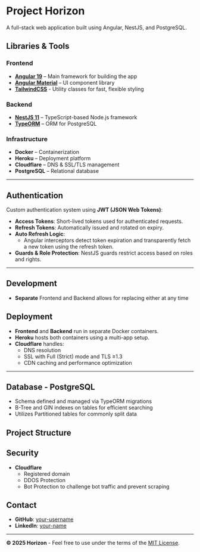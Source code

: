 # Project Horizon

A full-stack web application built using Angular, NestJS, and PostgreSQL. 

## Libraries & Tools

### Frontend
- **[Angular 19](https://angular.io/)** – Main framework for building the app
- **[Angular Material](https://material.angular.io/)** – UI component library
- **[TailwindCSS](https://tailwindcss.com/)** - Utility classes for fast, flexible styling

### Backend
- **[NestJS 11](https://nestjs.com/)** – TypeScript-based Node.js framework
- **[TypeORM](https://typeorm.io/)** – ORM for PostgreSQL

### Infrastructure
- **Docker** – Containerization
- **Heroku** – Deployment platform
- **Cloudflare** – DNS & SSL/TLS management
- **PostgreSQL** – Relational database

---

## Authentication

Custom authentication system using **JWT (JSON Web Tokens)**:

- **Access Tokens**: Short-lived tokens used for authenticated requests.
- **Refresh Tokens**: Automatically issued and rotated on expiry.
- **Auto Refresh Logic**:
  - Angular interceptors detect token expiration and transparently fetch a new token using the refresh token.
- **Guards & Role Protection**: NestJS guards restrict access based on roles and rights.

---

## Development

- **Separate** Frontend and Backend allows for replacing either at any time

## Deployment

- **Frontend** and **Backend** run in separate Docker containers.
- **Heroku** hosts both containers using a multi-app setup.
- **Cloudflare** handles:
  - DNS resolution
  - SSL with Full (Strict) mode and TLS ≥1.3
  - CDN caching and performance optimization

---

## Database - PostgreSQL

- Schema defined and managed via TypeORM migrations
- B-Tree and GIN indexes on tables for efficient searching
- Utilizes Partitioned tables for commonly split data


## Project Structure


## Security

- **Cloudflare** 
  - Registered domain
  - DDOS Protection
  - Bot Protection to challenge bot traffic and prevent scraping

## Contact

- **GitHub**: [your-username](https://github.com/your-username)  
- **LinkedIn**: [your-name](https://www.linkedin.com/in/your-name)

---

**© 2025 Horizon** - Feel free to use under the terms of the [MIT License](./LICENSE).
